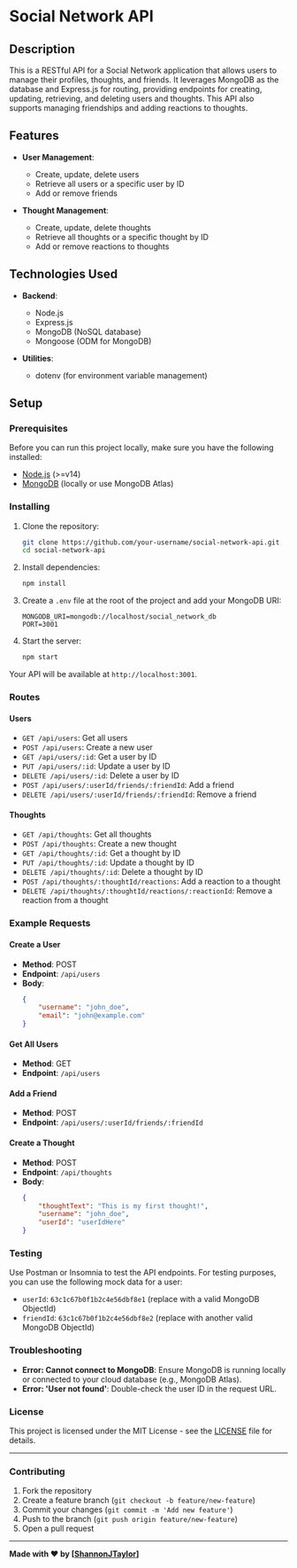 # Social Network API

## Description

This is a RESTful API for a Social Network application that allows users to manage their profiles, thoughts, and friends. It leverages MongoDB as the database and Express.js for routing, providing endpoints for creating, updating, retrieving, and deleting users and thoughts. This API also supports managing friendships and adding reactions to thoughts.

## Features

- **User Management**:
  - Create, update, delete users
  - Retrieve all users or a specific user by ID
  - Add or remove friends
  
- **Thought Management**:
  - Create, update, delete thoughts
  - Retrieve all thoughts or a specific thought by ID
  - Add or remove reactions to thoughts

## Technologies Used

- **Backend**:
  - Node.js
  - Express.js
  - MongoDB (NoSQL database)
  - Mongoose (ODM for MongoDB)
  
- **Utilities**:
  - dotenv (for environment variable management)

## Setup

### Prerequisites

Before you can run this project locally, make sure you have the following installed:

- [Node.js](https://nodejs.org/) (>=v14)
- [MongoDB](https://www.mongodb.com/try/download/community) (locally or use MongoDB Atlas)

### Installing

1. Clone the repository:
    ```bash
    git clone https://github.com/your-username/social-network-api.git
    cd social-network-api
    ```

2. Install dependencies:
    ```bash
    npm install
    ```

3. Create a `.env` file at the root of the project and add your MongoDB URI:
    ```
    MONGODB_URI=mongodb://localhost/social_network_db
    PORT=3001
    ```

4. Start the server:
    ```bash
    npm start
    ```

Your API will be available at `http://localhost:3001`.

### Routes

#### Users

- `GET /api/users`: Get all users
- `POST /api/users`: Create a new user
- `GET /api/users/:id`: Get a user by ID
- `PUT /api/users/:id`: Update a user by ID
- `DELETE /api/users/:id`: Delete a user by ID
- `POST /api/users/:userId/friends/:friendId`: Add a friend
- `DELETE /api/users/:userId/friends/:friendId`: Remove a friend

#### Thoughts

- `GET /api/thoughts`: Get all thoughts
- `POST /api/thoughts`: Create a new thought
- `GET /api/thoughts/:id`: Get a thought by ID
- `PUT /api/thoughts/:id`: Update a thought by ID
- `DELETE /api/thoughts/:id`: Delete a thought by ID
- `POST /api/thoughts/:thoughtId/reactions`: Add a reaction to a thought
- `DELETE /api/thoughts/:thoughtId/reactions/:reactionId`: Remove a reaction from a thought

### Example Requests

#### Create a User
- **Method**: POST
- **Endpoint**: `/api/users`
- **Body**:
    ```json
    {
        "username": "john_doe",
        "email": "john@example.com"
    }
    ```

#### Get All Users
- **Method**: GET
- **Endpoint**: `/api/users`

#### Add a Friend
- **Method**: POST
- **Endpoint**: `/api/users/:userId/friends/:friendId`

#### Create a Thought
- **Method**: POST
- **Endpoint**: `/api/thoughts`
- **Body**:
    ```json
    {
        "thoughtText": "This is my first thought!",
        "username": "john_doe",
        "userId": "userIdHere"
    }
    ```

### Testing

Use Postman or Insomnia to test the API endpoints. For testing purposes, you can use the following mock data for a user:

- `userId`: `63c1c67b0f1b2c4e56dbf8e1` (replace with a valid MongoDB ObjectId)
- `friendId`: `63c1c67b0f1b2c4e56dbf8e2` (replace with another valid MongoDB ObjectId)

### Troubleshooting

- **Error: Cannot connect to MongoDB**: Ensure MongoDB is running locally or connected to your cloud database (e.g., MongoDB Atlas).
- **Error: 'User not found'**: Double-check the user ID in the request URL.

### License

This project is licensed under the MIT License - see the [LICENSE](LICENSE) file for details.

---

### Contributing

1. Fork the repository
2. Create a feature branch (`git checkout -b feature/new-feature`)
3. Commit your changes (`git commit -m 'Add new feature'`)
4. Push to the branch (`git push origin feature/new-feature`)
5. Open a pull request

---

**Made with ❤️ by [[ShannonJTaylor](https://github.com/ShannonJTaylor)]**
